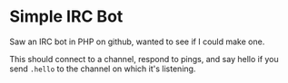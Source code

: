 # Simple IRC Bot

Saw an IRC bot in PHP on github, wanted to see if I could make one.

This should connect to a channel, respond to pings, and say hello if you send
`.hello` to the channel on which it's listening.
